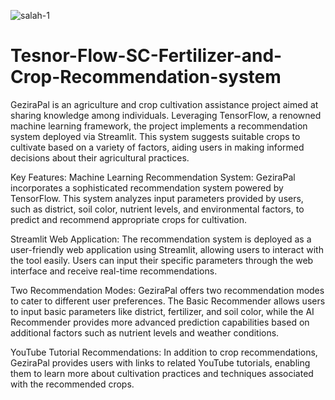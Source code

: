 
![salah-1](https://github.com/A7med7x7/Tesnor-Flow-SC-Fertilizer-and-Crop-Recommendation-Recomm/assets/95593096/da0fc393-61ab-43b0-9bc6-060f6b9386fd)

# Tesnor-Flow-SC-Fertilizer-and-Crop-Recommendation-system
GeziraPal is an agriculture and crop cultivation assistance project aimed at sharing knowledge among individuals. Leveraging TensorFlow, a renowned machine learning framework, the project implements a recommendation system deployed via Streamlit. This system suggests suitable crops to cultivate based on a variety of factors, aiding users in making informed decisions about their agricultural practices.

Key Features:
Machine Learning Recommendation System: GeziraPal incorporates a sophisticated recommendation system powered by TensorFlow. This system analyzes input parameters provided by users, such as district, soil color, nutrient levels, and environmental factors, to predict and recommend appropriate crops for cultivation.

Streamlit Web Application: The recommendation system is deployed as a user-friendly web application using Streamlit, allowing users to interact with the tool easily. Users can input their specific parameters through the web interface and receive real-time recommendations.

Two Recommendation Modes: GeziraPal offers two recommendation modes to cater to different user preferences. The Basic Recommender allows users to input basic parameters like district, fertilizer, and soil color, while the AI Recommender provides more advanced prediction capabilities based on additional factors such as nutrient levels and weather conditions.

YouTube Tutorial Recommendations: In addition to crop recommendations, GeziraPal provides users with links to related YouTube tutorials, enabling them to learn more about cultivation practices and techniques associated with the recommended crops.
